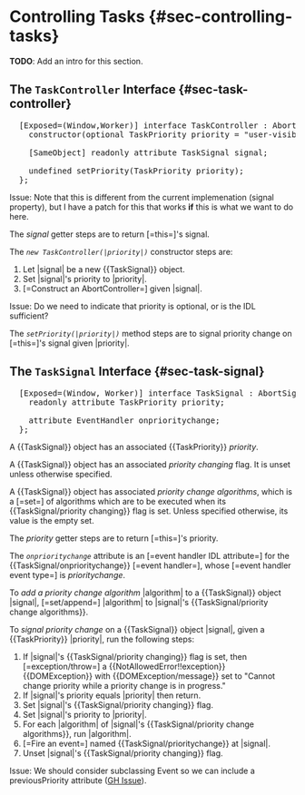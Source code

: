 Controlling Tasks {#sec-controlling-tasks}
=====================

**TODO**: Add an intro for this section.

The `TaskController` Interface {#sec-task-controller}
---------------------

<pre class='idl'>
  [Exposed=(Window,Worker)] interface TaskController : AbortController {
    constructor(optional TaskPriority priority = "user-visible");

    [SameObject] readonly attribute TaskSignal signal;

    undefined setPriority(TaskPriority priority);
  };
</pre>

Issue: Note that this is different from the current implemenation (signal
property), but I have a patch for this that works **if** this is what we want
to do here.

The <dfn attribute for="TaskController">signal</dfn> getter steps are to return [=this=]'s <a for=AbortController>signal</a>.

<div algorithm>
  The <dfn constructor for="TaskController" lt="TaskController()"><code>new TaskController(|priority|)</code></dfn> constructor steps are:

  1. Let |signal| be a new {{TaskSignal}} object.
  1. Set |signal|'s <a for=TaskSignal>priority</a> to |priority|.
  1. [=Construct an AbortController=] given |signal|.

  Issue: Do we need to indicate that priority is optional, or is the IDL sufficient?
</div>

The <dfn method for=TaskController><code>setPriority(|priority|)</code></dfn>
method steps are to <a for=TaskSignal>signal priority change</a> on [=this=]'s
<a for=AbortController>signal</a> given |priority|.


The `TaskSignal` Interface {#sec-task-signal}
---------------------

<pre class='idl'>
  [Exposed=(Window, Worker)] interface TaskSignal : AbortSignal {
    readonly attribute TaskPriority priority;

    attribute EventHandler onprioritychange;
  };
</pre>

A {{TaskSignal}} object has an associated {{TaskPriority}}
<dfn for=TaskSignal>priority</dfn>.

A {{TaskSignal}} object has an associated <dfn attribute for=TaskSignal>priority changing</dfn>
flag. It is unset unless otherwise specified.

A {{TaskSignal}} object has associated <dfn attribute for=TaskSignal>priority change algorithms</dfn>,
which is a [=set=] of algorithms which are to be executed when its
{{TaskSignal/priority changing}} flag is set. Unless specified otherwise, its value is
the empty set.

The <dfn attribute for="TaskSignal">priority</dfn> getter steps are to return [=this=]'s <a for=TaskSignal>priority</a>.

The <dfn attribute for=TaskSignal><code>onprioritychange</code></dfn> attribute
is an [=event handler IDL attribute=] for the {{TaskSignal/onprioritychange}}
[=event handler=], whose [=event handler event type=] is
<dfn event for=TaskSignal>prioritychange</dfn>.

To <dfn for="TaskSignal">add a priority change algorithm</dfn> |algorithm| to a
{{TaskSignal}} object |signal|, [=set/append=] |algorithm| to |signal|'s
{{TaskSignal/priority change algorithms}}.

<div algorithm>
  To <dfn for="TaskSignal">signal priority change</dfn> on a {{TaskSignal}}
  object |signal|, given a {{TaskPriority}} |priority|, run the following steps:

  1. If |signal|'s {{TaskSignal/priority changing}} flag is set, then [=exception/throw=] a {{NotAllowedError!!exception}}
     {{DOMException}} with {{DOMException/message}} set to "Cannot change priority while a priority change is in progress."
  1. If |signal|'s <a for=TaskSignal>priority</a> equals |priority| then return.
  1. Set |signal|'s {{TaskSignal/priority changing}} flag.
  1. Set |signal|'s <a for=TaskSignal>priority</a> to |priority|.
  1. <a for="list" lt="iterate">For each</a> |algorithm| of |signal|'s {{TaskSignal/priority change algorithms}}, run |algorithm|.
  1. [=Fire an event=] named {{TaskSignal/prioritychange}} at |signal|.
  1. Unset |signal|'s {{TaskSignal/priority changing}} flag.

  Issue: We should consider subclassing Event so we can include a previousPriority
  attribute (<a href=https://github.com/WICG/scheduling-apis/issues/21>GH Issue</a>).
</div>
